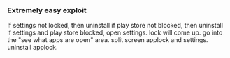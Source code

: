 ### Extremely easy exploit
If settings not locked, then uninstall
if play store not blocked, then uninstall
if settings and play store blocked, open settings. lock will come up. go into the "see what apps are open" area. split screen applock and settings. uninstall applock.
